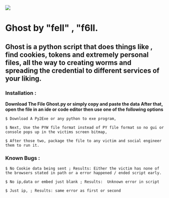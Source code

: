 ![](https://get.wallhere.com/photo/illustration-text-logo-ghost-brand-Ghost-B-C-calligraphy-number-font-trademark-151230.jpg)
# Ghost by "fell" , "f6ll.
## Ghost is a python script that does things like , find cookies, tokens and extremely personal files, all the way to creating worms and spreading the credential to different services of your liking.

### Installation :
**Download The File Ghost.py or simply copy and paste the data**
**After that, open the file in an ide or code editor then use one of the following options** <br>
```
$ Download A Py2Exe or any python to exe program,

$ Next, Use the PYW file format instead of PY file format so no gui or console pops up in the victims screen bitmap,

$ After those two, package the file to any victim and social engineer them to run it.
```


### Known Bugs :
```
$ No Cookie data being sent ; Results: Either the victim has none of the browsers stated in path or a error happened / ended script early.

$ No ip,data or embed just blank ; Results:  Unknown error in script

$ Just ip, ; Results: same error as first or second
```
